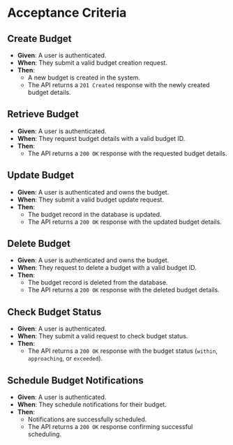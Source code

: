 # Acceptance Criteria

## Create Budget
- **Given**: A user is authenticated.
- **When**: They submit a valid budget creation request.
- **Then**:
  - A new budget is created in the system.
  - The API returns a `201 Created` response with the newly created budget details.

## Retrieve Budget
- **Given**: A user is authenticated.
- **When**: They request budget details with a valid budget ID.
- **Then**:
  - The API returns a `200 OK` response with the requested budget details.

## Update Budget
- **Given**: A user is authenticated and owns the budget.
- **When**: They submit a valid budget update request.
- **Then**:
  - The budget record in the database is updated.
  - The API returns a `200 OK` response with the updated budget details.

## Delete Budget
- **Given**: A user is authenticated and owns the budget.
- **When**: They request to delete a budget with a valid budget ID.
- **Then**:
  - The budget record is deleted from the database.
  - The API returns a `200 OK` response with the deleted budget details.

## Check Budget Status
- **Given**: A user is authenticated.
- **When**: They submit a valid request to check budget status.
- **Then**:
  - The API returns a `200 OK` response with the budget status (`within`, `approaching`, or `exceeded`).

## Schedule Budget Notifications
- **Given**: A user is authenticated.
- **When**: They schedule notifications for their budget.
- **Then**:
  - Notifications are successfully scheduled.
  - The API returns a `200 OK` response confirming successful scheduling.
